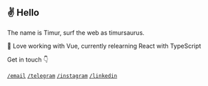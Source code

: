## ✌ Hello
The name is Timur, surf the web as timursaurus.

🌻 Love working with Vue, currently relearning React with TypeScript

Get in touch 👇

[`/email`](mailto:timursaurus@gmail.com)
[`/telegram`](https://www.instagram.com/timursaurus/)
[`/instagram`](https://www.t.me/timursaurus/)
[`/linkedin`](https://www.linkedin.com/in/timurbolotov/)




